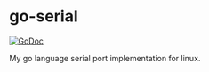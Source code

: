 # go-serial

[![GoDoc](https://godoc.org/github.com/schmidtw/go232?status.svg)](https://godoc.org/github.com/schmidtw/go232)

My go language serial port implementation for linux.
